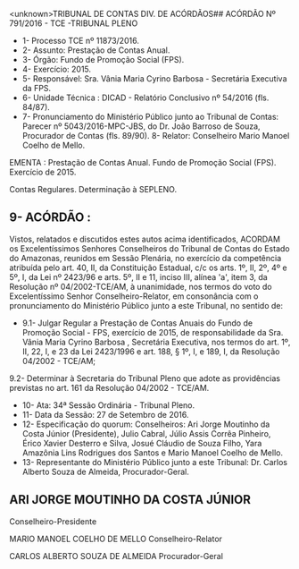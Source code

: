 &lt;unknown&gt;TRIBUNAL DE CONTAS DIV. DE ACÓRDÃOS## ACÓRDÃO Nº 791/2016 - TCE -TRIBUNAL PLENO

- 1- Processo TCE nº 11873/2016.
- 2- Assunto: Prestação de Contas Anual.
- 3- Órgão: Fundo de Promoção Social (FPS).
- 4- Exercício: 2015.
- 5- Responsável: Sra. Vânia Maria Cyrino Barbosa - Secretária Executiva da FPS.
- 6- Unidade Técnica : DICAD - Relatório Conclusivo nº 54/2016 (fls. 84/87).
- 7-  Pronunciamento  do Ministério Público  junto  ao Tribunal  de Contas: Parecer  nº 5043/2016-MPC-JBS, do Dr. João Barroso de Souza, Procurador de Contas (fls. 89/90). 8- Relator: Conselheiro Mario Manoel Coelho de Mello.

EMENTA :  Prestação  de  Contas  Anual.  Fundo  de Promoção Social (FPS). Exercício de 2015.

Contas Regulares. Determinação à SEPLENO.

## 9- ACÓRDÃO :

Vistos, relatados e discutidos estes autos acima identificados, ACORDAM os Excelentíssimos Senhores Conselheiros do Tribunal de Contas do Estado do Amazonas, reunidos em Sessão Plenária, no exercício da competência atribuída pelo art. 40,  II, da Constituição Estadual, c/c os arts. 1º, II, 2º, 4º e 5º, I, da Lei nº 2423/96 e arts. 5º, II e 11, inciso  III,  alínea  'a',  item  3,  da  Resolução  nº  04/2002-TCE/AM, à  unanimidade, nos termos do voto do Excelentíssimo Senhor Conselheiro-Relator, em consonância com o pronunciamento do Ministério Público junto a este Tribunal, no sentido de:

- 9.1- Julgar Regular a  Prestação de Contas Anuais do Fundo de Promoção Social  -  FPS,  exercício  de  2015,  de  responsabilidade  da  Sra. Vânia  Maria  Cyrino Barbosa ,  Secretária Executiva, nos termos do art. 1º, II, 22,  I, e 23 da Lei 2423/1996 e art. 188, § 1º, I, e 189, I, da Resolução 04/2002 - TCE/AM;

9.2- Determinar à Secretaria do Tribunal Pleno que adote as providências previstas no art. 161 da Resolução 04/2002 - TCE/AM.

- 10- Ata: 34ª Sessão Ordinária - Tribunal Pleno.
- 11- Data da Sessão: 27 de Setembro de 2016.
- 12-  Especificação  do  quorum: Conselheiros:  Ari  Jorge  Moutinho  da  Costa  Júnior (Presidente),  Julio  Cabral,  Júlio  Assis  Corrêa  Pinheiro,  Érico  Xavier  Desterro  e  Silva, Josué Cláudio de Souza Filho, Yara Amazônia Lins Rodrigues dos Santos e Mario Manoel Coelho de Mello.
- 13-  Representante  do  Ministério  Público  junto  a  este Tribunal: Dr.  Carlos  Alberto Souza de Almeida, Procurador-Geral.

## ARI JORGE MOUTINHO DA COSTA JÚNIOR

Conselheiro-Presidente

MARIO MANOEL COELHO DE MELLO Conselheiro-Relator

CARLOS ALBERTO SOUZA DE ALMEIDA Procurador-Geral